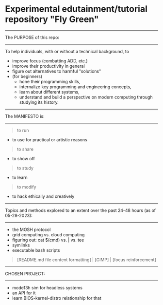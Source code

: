 # Experimental edutainment/tutorial repository "Fly Green"

__________________________________________________________________________
The PURPOSE of this repo:
__________________________________________________________________________

To help individuals, with or without a technical background, to
- improve focus (combatting ADD, etc.)
- improve their productivity in general 
- figure out alternatives to harmful "solutions"
- (for beginners)
  - hone their programming skills,
  - internalize key programming and engineering concepts,
  - learn about different systems,
  - understand and build a perspective on modern computing
     through studying its history. 

__________________________________________________________________________
The MANIFESTO is:
__________________________________________________________________________

> to run
  - to use for practical or artistic reasons
> to share
  - to show off
> to study
  - to learn
> to modify
  - to hack ethically and creatively

__________________________________________________________________________
Topics and methods explored to an extent over the past 24-48 hours (as of 05-28-2023):
__________________________________________________________________________

- the MOSH protocol
- grid computing vs. cloud computing
- figuring out: cat $(cmd) vs. | vs. tee 
- symlinks
- executable bash scripts
> [README.md file content formatting] | 
> [GIMP] | 
> [focus reinforcement]

__________________________________________________________________________
CHOSEN PROJECT: 
__________________________________________________________________________

- mode13h sim for headless systems
- an API for it
- learn BIOS-kernel-distro relationship for that 

